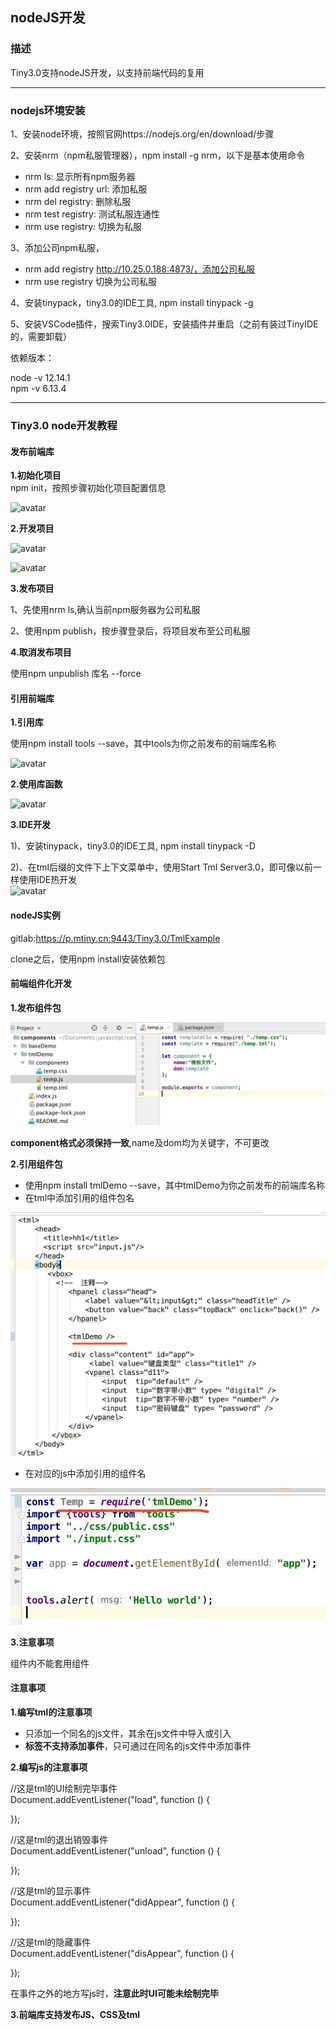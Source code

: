 ## nodeJS开发

### 描述

Tiny3.0支持nodeJS开发，以支持前端代码的复用

***
### nodejs环境安装

1、安装node环境，按照官网https://nodejs.org/en/download/步骤   

2、安装nrm（npm私服管理器），npm install -g nrm，以下是基本使用命令  
* nrm ls: 显示所有npm服务器  
* nrm add registry url: 添加私服
* nrm del registry: 删除私服  
* nrm test registry: 测试私服连通性 
* nrm use registry: 切换为私服 

3、添加公司npm私服，

* nrm add registry http://10.25.0.188:4873/，添加公司私服
* nrm use registry 切换为公司私服   

4、安装tinypack，tiny3.0的IDE工具, npm install tinypack -g

5、安装VSCode插件，搜索Tiny3.0IDE，安装插件并重启（之前有装过TinyIDE的，需要卸载）

依赖版本：

node -v  12.14.1   
npm -v  6.13.4  

***
### Tiny3.0 node开发教程

#### 发布前端库

**1.初始化项目**  
npm init，按照步骤初始化项目配置信息  

![avatar](/project.png)

**2.开发项目**  

![avatar](/develop2.png)

![avatar](/develop.png)

**3.发布项目**  

1、先使用nrm ls,确认当前npm服务器为公司私服  

2、使用npm publish，按步骤登录后，将项目发布至公司私服  

**4.取消发布项目** 

使用npm unpublish 库名 --force 

#### 引用前端库

**1.引用库**

使用npm install tools --save，其中tools为你之前发布的前端库名称

![avatar](/quote.png)

**2.使用库函数**

![avatar](/use.png)

**3.IDE开发**

1)、安装tinypack，tiny3.0的IDE工具, npm install tinypack -D

2)、在tml后缀的文件下上下文菜单中，使用Start Tml Server3.0，即可像以前一样使用IDE热开发  
![avatar](/IDE.png)

#### nodeJS实例

gitlab:https://p.mtiny.cn:9443/Tiny3.0/TmlExample

clone之后，使用npm install安装依赖包

#### 前端组件化开发

**1.发布组件包**

![avatar](component.png)

**component格式必须保持一致**,name及dom均为关键字，不可更改

**2.引用组件包**

* 使用npm install tmlDemo --save，其中tmlDemo为你之前发布的前端库名称
* 在tml中添加引用的组件包名

![avatar](component2.png)

* 在对应的js中添加引用的组件名

![avatar](component3.png)

**3.注意事项**

组件内不能套用组件

#### 注意事项

**1.编写tml的注意事项**

* 只添加一个同名的js文件，其余在js文件中导入或引入
* **标签不支持添加事件**，只可通过在同名的js文件中添加事件

**2.编写js的注意事项**

//这是tml的UI绘制完毕事件  
Document.addEventListener("load", function () {  
    
});

//这是tml的退出销毁事件  
Document.addEventListener("unload", function () {  
    
});

//这是tml的显示事件  
Document.addEventListener("didAppear", function () {  
    
});

//这是tml的隐藏事件  
Document.addEventListener("disAppear", function () {  
    
});

在事件之外的地方写js时，**注意此时UI可能未绘制完毕**

**3.前端库支持发布JS、CSS及tml**
